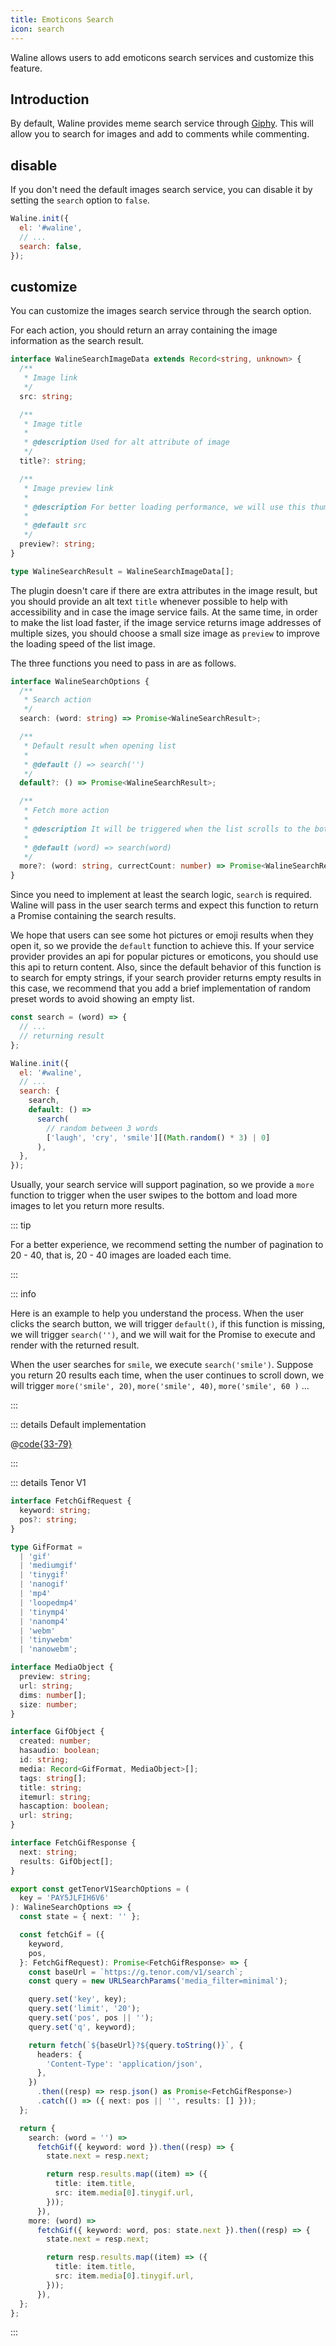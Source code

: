 ```yaml
---
title: Emoticons Search
icon: search
---
```


Waline allows users to add emoticons search services and customize this feature.

<!-- more -->

## Introduction

By default, Waline provides meme search service through [Giphy](https://giphy.com/). This will allow you to search for images and add to comments while commenting.

## disable

If you don't need the default images search service, you can disable it by setting the `search` option to `false`.

```js
Waline.init({
  el: '#waline',
  // ...
  search: false,
});
```

## customize

You can customize the images search service through the search option.

For each action, you should return an array containing the image information as the search result.

```ts
interface WalineSearchImageData extends Record<string, unknown> {
  /**
   * Image link
   */
  src: string;

  /**
   * Image title
   *
   * @description Used for alt attribute of image
   */
  title?: string;

  /**
   * Image preview link
   *
   * @description For better loading performance, we will use this thumbnail first in the list
   *
   * @default src
   */
  preview?: string;
}

type WalineSearchResult = WalineSearchImageData[];
```

The plugin doesn't care if there are extra attributes in the image result, but you should provide an alt text `title` whenever possible to help with accessibility and in case the image service fails. At the same time, in order to make the list load faster, if the image service returns image addresses of multiple sizes, you should choose a small size image as `preview` to improve the loading speed of the list image.

The three functions you need to pass in are as follows.

```ts
interface WalineSearchOptions {
  /**
   * Search action
   */
  search: (word: string) => Promise<WalineSearchResult>;

  /**
   * Default result when opening list
   *
   * @default () => search('')
   */
  default?: () => Promise<WalineSearchResult>;

  /**
   * Fetch more action
   *
   * @description It will be triggered when the list scrolls to the bottom. If your search service supports paging, you should set this to achieve infinite scrolling
   *
   * @default (word) => search(word)
   */
  more?: (word: string, currectCount: number) => Promise<WalineSearchResult>;
}
```

Since you need to implement at least the search logic, `search` is required. Waline will pass in the user search terms and expect this function to return a Promise containing the search results.

We hope that users can see some hot pictures or emoji results when they open it, so we provide the `default` function to achieve this. If your service provider provides an api for popular pictures or emoticons, you should use this api to return content. Also, since the default behavior of this function is to search for empty strings, if your search provider returns empty results in this case, we recommend that you add a brief implementation of random preset words to avoid showing an empty list.

```js
const search = (word) => {
  // ...
  // returning result
};

Waline.init({
  el: '#waline',
  // ...
  search: {
    search,
    default: () =>
      search(
        // random between 3 words
        ['laugh', 'cry', 'smile'][(Math.random() * 3) | 0]
      ),
  },
});
```

Usually, your search service will support pagination, so we provide a `more` function to trigger when the user swipes to the bottom and load more images to let you return more results.

::: tip

For a better experience, we recommend setting the number of pagination to 20 - 40, that is, 20 - 40 images are loaded each time.

:::

::: info

Here is an example to help you understand the process. When the user clicks the search button, we will trigger `default()`, if this function is missing, we will trigger `search('')`, and we will wait for the Promise to execute and render with the returned result.

When the user searches for `smile`, we execute `search('smile')`. Suppose you return 20 results each time, when the user continues to scroll down, we will trigger `more('smile', 20)`, `more('smile', 40)`, `more('smile', 60 )` ...

:::

::: details Default implementation

@[code{33-79}](../../../../../packages/client/src/config/default.ts)

:::

::: details Tenor V1

```ts
interface FetchGifRequest {
  keyword: string;
  pos?: string;
}

type GifFormat =
  | 'gif'
  | 'mediumgif'
  | 'tinygif'
  | 'nanogif'
  | 'mp4'
  | 'loopedmp4'
  | 'tinymp4'
  | 'nanomp4'
  | 'webm'
  | 'tinywebm'
  | 'nanowebm';

interface MediaObject {
  preview: string;
  url: string;
  dims: number[];
  size: number;
}

interface GifObject {
  created: number;
  hasaudio: boolean;
  id: string;
  media: Record<GifFormat, MediaObject>[];
  tags: string[];
  title: string;
  itemurl: string;
  hascaption: boolean;
  url: string;
}

interface FetchGifResponse {
  next: string;
  results: GifObject[];
}

export const getTenorV1SearchOptions = (
  key = 'PAY5JLFIH6V6'
): WalineSearchOptions => {
  const state = { next: '' };

  const fetchGif = ({
    keyword,
    pos,
  }: FetchGifRequest): Promise<FetchGifResponse> => {
    const baseUrl = `https://g.tenor.com/v1/search`;
    const query = new URLSearchParams('media_filter=minimal');

    query.set('key', key);
    query.set('limit', '20');
    query.set('pos', pos || '');
    query.set('q', keyword);

    return fetch(`${baseUrl}?${query.toString()}`, {
      headers: {
        'Content-Type': 'application/json',
      },
    })
      .then((resp) => resp.json() as Promise<FetchGifResponse>)
      .catch(() => ({ next: pos || '', results: [] }));
  };

  return {
    search: (word = '') =>
      fetchGif({ keyword: word }).then((resp) => {
        state.next = resp.next;

        return resp.results.map((item) => ({
          title: item.title,
          src: item.media[0].tinygif.url,
        }));
      }),
    more: (word) =>
      fetchGif({ keyword: word, pos: state.next }).then((resp) => {
        state.next = resp.next;

        return resp.results.map((item) => ({
          title: item.title,
          src: item.media[0].tinygif.url,
        }));
      }),
  };
};
```

:::
